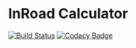 # InRoad Calculator

[![Build Status](https://travis-ci.org/MariuszKopec/InRoad.svg?branch=master)](https://travis-ci.org/MariuszKopec/ccf_android_login.svg?branch=master) [![Codacy Badge](https://api.codacy.com/project/badge/Grade/398f377ae87d4c91b940a4508f034870)](https://www.codacy.com/app/MariuszKopec/InRoad?utm_source=github.com&amp;utm_medium=referral&amp;utm_content=MariuszKopec/InRoad&amp;utm_campaign=Badge_Grade)
